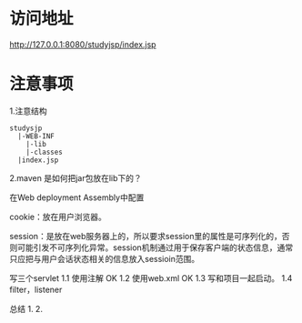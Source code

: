 #  访问地址
http://127.0.0.1:8080/studyjsp/index.jsp
# 注意事项
1.注意结构
```
studysjp
  |-WEB-INF
    |-lib
    |-classes
  |index.jsp
```
2.maven 是如何把jar包放在lib下的？

在Web deployment Assembly中配置

cookie：放在用户浏览器。

session：是放在web服务器上的，所以要求session里的属性是可序列化的，否则可能引发不可序列化异常。session机制通过用于保存客户端的状态信息，通常只应把与用户会话状态相关的信息放入sessioin范围。



写三个servlet 
1.1 使用注解  OK
1.2 使用web.xml  OK
1.3 写和项目一起启动。
1.4 filter，listener


总结
1.<!--metadata-complete="true" 如果想使用注解方式定义servlet 则不能写这一句，这一句的意思是完全使用配置文件  -->
2.<!-- 同一个servet 只能使用注解或者xml配置方式实现。对于不通的servet，在项目中两种方式可以同时存在。-->